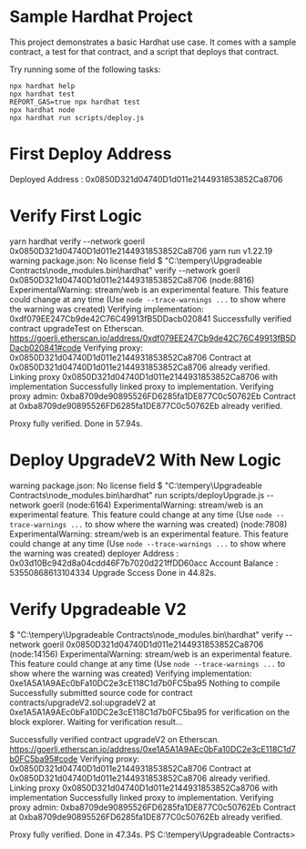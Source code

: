 # Sample Hardhat Project

This project demonstrates a basic Hardhat use case. It comes with a sample contract, a test for that contract, and a script that deploys that contract.

Try running some of the following tasks:

```shell
npx hardhat help
npx hardhat test
REPORT_GAS=true npx hardhat test
npx hardhat node
npx hardhat run scripts/deploy.js

```

# First Deploy Address

Deployed Address : 0x0850D321d04740D1d011e2144931853852Ca8706

# Verify First Logic

yarn hardhat verify --network goeril 0x0850D321d04740D1d011e2144931853852Ca8706
yarn run v1.22.19
warning package.json: No license field
$ "C:\tempery\Upgradeable Contracts\node_modules\.bin\hardhat" verify --network goeril 0x0850D321d04740D1d011e2144931853852Ca8706
(node:8816) ExperimentalWarning: stream/web is an experimental feature. This feature could change at any time
(Use `node --trace-warnings ...` to show where the warning was created)
Verifying implementation: 0xdf079EE247Cb9de42C76C49913fB5DDacb020841
Successfully verified contract upgradeTest on Etherscan.
https://goerli.etherscan.io/address/0xdf079EE247Cb9de42C76C49913fB5DDacb020841#code
Verifying proxy: 0x0850D321d04740D1d011e2144931853852Ca8706
Contract at 0x0850D321d04740D1d011e2144931853852Ca8706 already verified.
Linking proxy 0x0850D321d04740D1d011e2144931853852Ca8706 with implementation
Successfully linked proxy to implementation.
Verifying proxy admin: 0xba8709de90895526FD6285fa1DE877C0c50762Eb
Contract at 0xba8709de90895526FD6285fa1DE877C0c50762Eb already verified.

Proxy fully verified.
Done in 57.94s.

# Deploy UpgradeV2 With New Logic

warning package.json: No license field
$ "C:\tempery\Upgradeable Contracts\node_modules\.bin\hardhat" run scripts/deployUpgrade.js --network goeril
(node:6164) ExperimentalWarning: stream/web is an experimental feature. This feature could change at any time
(Use `node --trace-warnings ...` to show where the warning was created)
(node:7808) ExperimentalWarning: stream/web is an experimental feature. This feature could change at any time
(Use `node --trace-warnings ...` to show where the warning was created)
deployer Address : 0x03d10Bc942d8a04cdd46F7b7020d221ffDD60acc
Account Balance : 53550868613104334
Upgrade Sccess
Done in 44.82s.

# Verify Upgradeable V2

$ "C:\tempery\Upgradeable Contracts\node_modules\.bin\hardhat" verify --network goeril 0x0850D321d04740D1d011e2144931853852Ca8706
(node:14156) ExperimentalWarning: stream/web is an experimental feature. This feature could change at any time
(Use `node --trace-warnings ...` to show where the warning was created)
Verifying implementation: 0xe1A5A1A9AEc0bFa10DC2e3cE118C1d7b0FC5ba95
Nothing to compile
Successfully submitted source code for contract
contracts/upgradeV2.sol:upgradeV2 at 0xe1A5A1A9AEc0bFa10DC2e3cE118C1d7b0FC5ba95
for verification on the block explorer. Waiting for verification result...

Successfully verified contract upgradeV2 on Etherscan.
https://goerli.etherscan.io/address/0xe1A5A1A9AEc0bFa10DC2e3cE118C1d7b0FC5ba95#code
Verifying proxy: 0x0850D321d04740D1d011e2144931853852Ca8706
Contract at 0x0850D321d04740D1d011e2144931853852Ca8706 already verified.
Linking proxy 0x0850D321d04740D1d011e2144931853852Ca8706 with implementation
Successfully linked proxy to implementation.
Verifying proxy admin: 0xba8709de90895526FD6285fa1DE877C0c50762Eb
Contract at 0xba8709de90895526FD6285fa1DE877C0c50762Eb already verified.

Proxy fully verified.
Done in 47.34s.
PS C:\tempery\Upgradeable Contracts>
